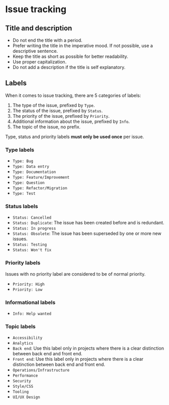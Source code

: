 # Issue tracking

## Title and description

- Do not end the title with a period.
- Prefer writing the title in the imperative mood. If not possible, use a descriptive sentence.
- Keep the title as short as possible for better readability.
- Use proper capitalization.
- Do not add a description if the title is self explanatory.

## Labels

When it comes to issue tracking, there are 5 categories of labels:

1. The type of the issue, prefixed by `Type`.
2. The status of the issue, prefixed by `Status`.
3. The priority of the issue, prefixed by `Priority`.
4. Additional information about the issue, prefixed by `Info`.
5. The topic of the issue, no prefix.

Type, status and priority labels **must only be used once** per issue.

### Type labels

- `Type: Bug`
- `Type: Data entry`
- `Type: Documentation`
- `Type: Feature/Improvement`
- `Type: Question`
- `Type: Refactor/Migration`
- `Type: Test`

### Status labels

- `Status: Cancelled`
- `Status: Duplicate`: The issue has been created before and is redundant.
- `Status: In progress`
- `Status: Obsolete`: The issue has been superseded by one or more new issues.
- `Status: Testing`
- `Status: Won't fix`

### Priority labels

Issues with no priority label are considered to be of normal priority.

- `Priority: High`
- `Priority: Low`

### Informational labels

- `Info: Help wanted`

### Topic labels

- `Accessibility`
- `Analytics`
- `Back end`: Use this label only in projects where there is a clear distinction between back end and front end.
- `Front end`: Use this label only in projects where there is a clear distinction between back end and front end.
- `Operations/Infrastructure`
- `Performance`
- `Security`
- `Style/CSS`
- `Tooling`
- `UI/UX Design`
